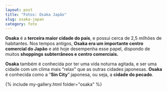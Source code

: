 ```yaml
---
layout: post
title: "Fotos: Osaka Japão"
slug: osaka-japan
category: foto
---
```

**Osaka**  é a  **terceira maior cidade do país**, e possui cerca de 2,5 milhões de habitantes. Nos tempos antigos,  **Osaka era um importante centro comercial do Japão**  e até hoje desempenha esse papel, dispondo de muitos  **shoppings subterrâneos e centro comerciais.**

**Osaka** também é conhecida por ter uma vida noturna agitada, e ser uma cidade com um clima mais “relax” que as outras cidades japonesas.  **Osaka**  é conhecida como a “**Sin City**” japonesa, ou seja, a  **cidade do pecado**.

{% include my-gallery.html folder="osaka" %}
